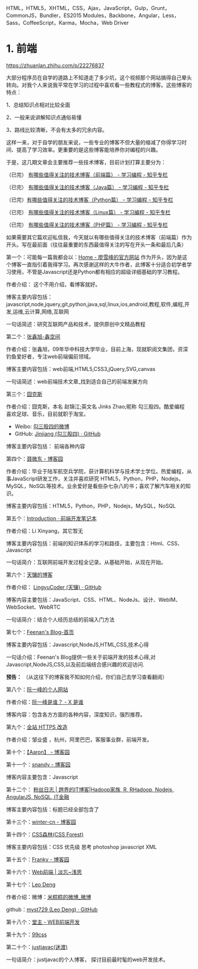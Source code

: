 



HTML，HTML5，XHTML，CSS，Ajax，JavaScript，Gulp，Grunt，CommonJS，Bundler，ES2015 Modules，Backbone，Angular，Less，Sass，CoffeeScript，Karma，Mocha，Web Driver


# 1. 前端


https://zhuanlan.zhihu.com/p/22276837



大部分程序员在自学的道路上不知道走了多少坑，这个视频那个网站搞得自己晕头转向。对我个人来说我平常在学习的过程中喜欢看一些教程式的博客。这些博客的特点：

1、总结知识点相对比较全面

2、一般来说讲解知识点通俗易懂

3、路线比较清晰，不会有太多的冗余内容。

这样一来，对于自学的朋友来说，一些专业的博客不但大量的缩减了你得学习时间、提高了学习效率。更重要的是这些博客能培养你对编程的兴趣。

于是，这几期文章会主要推荐一些技术博客，目前计划打算主要分为：

  

（已完） [有哪些值得关注的技术博客（前端篇） \- 学习编程 \- 知乎专栏](https://zhuanlan.zhihu.com/p/22276837?refer=passer)

（已完） [有哪些值得关注的技术博客（Java篇） - 学习编程 - 知乎专栏](https://zhuanlan.zhihu.com/p/22315098)

（已完）[有哪些值得关注的技术博客（Python篇） - 学习编程 - 知乎专栏](https://zhuanlan.zhihu.com/p/22370545)

（已完） [有哪些值得关注的技术博客（Linux篇） - 学习编程 - 知乎专栏](https://zhuanlan.zhihu.com/p/22407435)

（已完） [有哪些值得关注的技术博客（PHP篇） - 学习编程 - 知乎专栏](https://zhuanlan.zhihu.com/p/22423268)

如果需要其它篇欢迎私信我，今天就以有哪些值得关注的技术博客（前端篇）作为开头。写在最前面（往往最重要的东西最值得关注的写在开头一条和最后几条）

第一个：可能每一篇我都会以：[Home - 廖雪峰的官方网站](https://link.zhihu.com/?target=http%3A//www.liaoxuefeng.com/) 作为开头，因为是这个博客一直指引着我得学习。再次感谢这样的大牛作者，此博客十分适合初学者学习使用，不管是Javascript还是Python都有相应的超级详细基础的学习教程。

作者介绍： 这个不用介绍，看博客就好。  

博客主要内容包括：javascript,node,jquery,git,python,java,sql,linux,ios,android,教程,软件,编程,开发,运维,云计算,网络,互联网

一句话简述：研究互联网产品和技术，提供原创中文精品教程

第二个：[张鑫旭-鑫空间](https://link.zhihu.com/?target=http%3A//www.zhangxinxu.com/wordpress/)

作者介绍：张鑫旭，09年华中科技大学毕业，目前上海，现就职阅文集团，资深钓鱼爱好者，专注web前端偏前领域。

博客主要内容包括：web前端,HTML5,CSS3,jQuery,SVG,canvas

一句话简述：web前端技术文章_找到适合自己的前端发展方向

第三个：[囧克斯](https://link.zhihu.com/?target=http%3A//jiongks.name/)

作者介绍：囧克斯，本名 赵锦江;英文名 Jinks Zhao;昵称 勾三股四。酷爱编程  
喜欢足球、音乐，目前就职于淘宝。

-   Weibo: [勾三股四的微博](https://link.zhihu.com/?target=http%3A//weibo.com/mx006)
-   GitHub: [Jinjiang (勾三股四) · GitHub](https://link.zhihu.com/?target=http%3A//github.com/jinjiang/)

博客主要内容包括： 前端各种内容

第四个：[聂微东 \- 博客园](https://link.zhihu.com/?target=http%3A//www.cnblogs.com/Darren_code/)

作者介绍：毕业于陆军航空兵学院，获计算机科学与技术学士学位。热爱编程，从事JavaScript研发工作，关注并喜欢研究 HTML5，Python，PHP，Nodejs，MySQL，NoSQL等技术。业余爱好是看些杂七杂八的书；喜欢了解汽车相关的知识。

博客主要内容包括：HTML5，Python，PHP，Nodejs，MySQL，NoSQL

第五个：[Introduction · 前端开发笔记本](https://link.zhihu.com/?target=https%3A//li-xinyang.gitbooks.io/frontend-notebook/content/)

作者介绍：Li Xinyang，其它暂无

博客主要内容包括：前端的知识体系的学习和路径，主要包含：Html、CSS、Javascript   

一句话简介：互联网前端开发过程全记录。从基础开始，从现在开始。

第六个：[天镶的博客](https://link.zhihu.com/?target=http%3A//lingyu.wang)  

作者介绍： [LingyuCoder (天镶) · GitHub](https://link.zhihu.com/?target=https%3A//github.com/LingyuCoder)

博客内容主要包括：JavaScript、CSS、HTML、NodeJs、设计、WebIM、WebSocket、WebRTC

一句话简介：结合个人经历总结的前端入门方法

第七个：[Feenan's Blog-首页](https://link.zhihu.com/?target=http%3A//www.ifeenan.com/)

博客主要内容包括：Javascript,NodeJS,HTML,CSS,技术心得   

一句话介绍：Feenan's Blog提供一些关于前端开发的技术心得,对Javascript,NodeJS,CSS,以及前后端结合感兴趣的欢迎访问.

**预告：** （从这往下的博客我不知如何介绍，你们自己去学习查看翻阅）

第八个：[阮一峰的个人网站](https://link.zhihu.com/?target=http%3A//www.ruanyifeng.com)

作者介绍：[阮一峰是谁？ \- X 是谁](https://www.zhihu.com/question/19925125)

博客内容：包含各方方面的各种内容，深度知识，强烈推荐。

第九个：[全站 HTTPS 改造](https://link.zhihu.com/?target=https%3A//www.zouyesheng.com/)

作者介绍：邹业盛 ，杭州，阿里巴巴，客服事业群，前端开发。   

第十个：[【Aaron】 - 博客园](https://link.zhihu.com/?target=http%3A//www.cnblogs.com/aaronjs/)

第十一个：[snandy - 博客园](https://link.zhihu.com/?target=http%3A//www.cnblogs.com/snandy/)

博客内容主要包含：Javascript   

第十二个： [粉丝日志 | 跨界的IT博客|Hadoop家族, R, RHadoop, Nodejs, AngularJS, NoSQL, IT金融](https://link.zhihu.com/?target=http%3A//blog.fens.me/)

博客主要内容包括：标题已经全部包含了

第十三个：[winter-cn - 博客园](https://link.zhihu.com/?target=http%3A//winter-cn.cnblogs.com/)

第十四个：[CSS森林(CSS Forest)](https://link.zhihu.com/?target=http%3A//blog.cssforest.org/)

博客主要内容包括：CSS 优先级 思考 photoshop javascript XML

第十五个：[Franky - 博客园](https://link.zhihu.com/?target=http%3A//www.cnblogs.com/_franky/)

第十六个：[Web前端 | 淡忘~浅思](https://link.zhihu.com/?target=http%3A//www.ido321.com/category/frontend)

第十七个：[Leo Deng](https://link.zhihu.com/?target=http%3A//myst729.github.io/%23%21/blog)

作者介绍：微博：[米粽粽的微博_微博](https://link.zhihu.com/?target=http%3A//weibo.com/myst729%3Fis_hot%3D1)

github：[myst729 (Leo Deng) · GitHub](https://link.zhihu.com/?target=https%3A//github.com/myst729)

第十八个：[堂主 \- WEB前端开发](https://link.zhihu.com/?target=http%3A//www.osmn00.com/)

第十九个：[99css](https://link.zhihu.com/?target=http%3A//www.99css.com/)

第二十个：[justjavac(迷渡)](https://link.zhihu.com/?target=http%3A//justjavac.com/)

一句话简介：justjavac的个人博客， 探讨目前最时髦的web开发技术。













